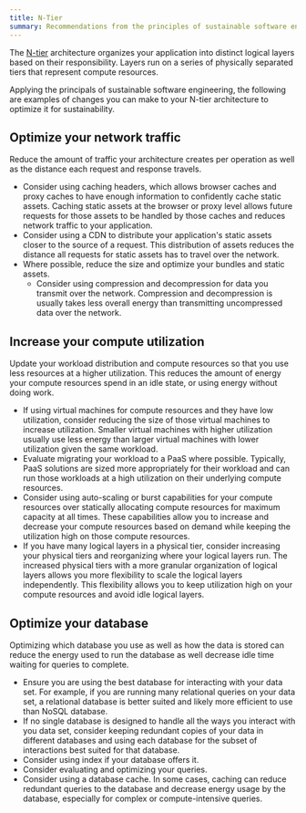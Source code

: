 ```yaml
---
title: N-Tier
summary: Recommendations from the principles of sustainable software engineering applied to an N-Tier architecture
---
```


The [N-tier](https://docs.microsoft.com/en-us/azure/architecture/guide/architecture-styles/n-tier) architecture organizes your application into distinct logical layers based on their responsibility. Layers run on a series of physically separated tiers that represent compute resources.

Applying the principals of sustainable software engineering, the following are examples of changes you can make to your N-tier architecture to optimize it for sustainability.

## Optimize your network traffic

Reduce the amount of traffic your architecture creates per operation as well as the distance each request and response travels.

* Consider using caching headers, which allows browser caches and proxy caches to have enough information to confidently cache static assets. Caching static assets at the browser or proxy level allows future requests for those assets to be handled by those caches and reduces network traffic to your application.
* Consider using a CDN to distribute your application's static assets closer to the source of a request. This distribution of assets reduces the distance all requests for static assets has to travel over the network.
* Where possible, reduce the size and optimize your bundles and static assets.
    * Consider using compression and decompression for data you transmit over the network. Compression and decompression is usually takes less overall energy than transmitting uncompressed data over the network.

## Increase your compute utilization

Update your workload distribution and compute resources so that you use less resources at a higher utilization. This reduces the amount of energy your compute resources spend in an idle state, or using energy without doing work.

* If using virtual machines for compute resources and they have low utilization, consider reducing the size of those virtual machines to increase utilization. Smaller virtual machines with higher utilization usually use less energy than larger virtual machines with lower utilization given the same workload.
* Evaluate migrating your workload to a PaaS where possible. Typically, PaaS solutions are sized more appropriately for their workload and can run those workloads at a high utilization on their underlying compute resources.
* Consider using auto-scaling or burst capabilities for your compute resources over statically allocating compute resources for maximum capacity at all times. These capabilities allow you to increase and decrease your compute resources based on demand while keeping the utilization high on those compute resources.
* If you have many logical layers in a physical tier, consider increasing your physical tiers and reorganizing where your logical layers run. The increased physical tiers with a more granular organization of logical layers allows you more flexibility to scale the logical layers independently. This flexibility allows you to keep utilization high on your compute resources and avoid idle logical layers.

## Optimize your database

Optimizing which database you use as well as how the data is stored can reduce the energy used to run the database as well decrease idle time waiting for queries to complete.

* Ensure you are using the best database for interacting with your data set. For example, if you are running many relational queries on your data set, a relational database is better suited and likely more efficient to use than NoSQL database.
* If no single database is designed to handle all the ways you interact with you data set, consider keeping redundant copies of your data in different databases and using each database for the subset of interactions best suited for that database.
* Consider using index if your database offers it.
* Consider evaluating and optimizing your queries.
* Consider using a database cache. In some cases, caching can reduce redundant queries to the database and decrease energy usage by the database, especially for complex or compute-intensive queries.
